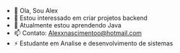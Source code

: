- 👋 Ola, Sou Alex
- 👀 Estou interessado em criar projetos backend
- 🌱 Atualmente estou aprendendo Java
- 📫 Contato: Alexxnascimentoo@hotmail.com
- ⚡ Estudante em Analise e desenvolvimento de sistemas

<!---
AlexSaBackend/AlexSaBackend is a ✨ special ✨ repository because its `README.md` (this file) appears on your GitHub profile.
You can click the Preview link to take a look at your changes.
--->
